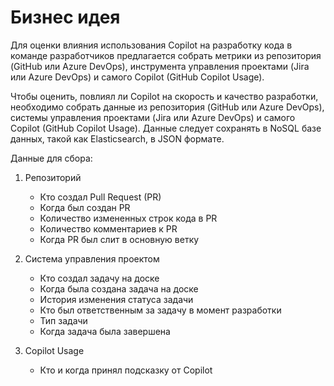 # Бизнес идея

Для оценки влияния использования Copilot на разработку кода в команде разработчиков предлагается собрать метрики из репозитория (GitHub или Azure DevOps), инструмента управления проектами (Jira или Azure DevOps) и самого Copilot (GitHub Copilot Usage).

Чтобы оценить, повлиял ли Copilot на скорость и качество разработки, необходимо собрать данные из репозитория (GitHub или Azure DevOps), системы управления проектами (Jira или Azure DevOps) и самого Copilot (GitHub Copilot Usage). Данные следует сохранять в NoSQL базе данных, такой как Elasticsearch, в JSON формате.

Данные для сбора:

1. Репозиторий
    - Кто создал Pull Request (PR)
    - Когда был создан PR
    - Количество измененных строк кода в PR
    - Количество комментариев к PR
    - Когда PR был слит в основную ветку

2. Система управления проектом
    - Кто создал задачу на доске
    - Когда была создана задача на доске
    - История изменения статуса задачи
    - Кто был ответственным за задачу в момент разработки
    - Тип задачи
    - Когда задача была завершена

3. Copilot Usage
    - Кто и когда принял подсказку от Copilot